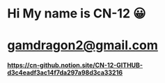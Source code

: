 # Hi My name is CN-12 😀
# gamdragon2@gmail.com
#### https://cn-github.notion.site/CN-12-GITHUB-d3c4eadf3ac14f7da297a98d3ca33216
